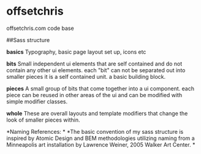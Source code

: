 # offsetchris
offsetchris.com code base

##Sass structure

**basics**
Typography, basic page layout set up, icons etc

**bits**
Small independent ui elements that are self contained and do not contain any other ui elements. each "bit" can not be separated out into smaller pieces it is a self contained unit. a basic building block.

**pieces**
A small group of bits that come together into a ui component. each piece can be reused in other areas of the ui and can be modified with simple modifier classes. 

**whole**
These are overall layouts and template modifiers that change the look of smaller pieces within. 

*Naming References: *
*The basic convention of my sass structure is inspired by Atomic Design and BEM methodologies utilizing naming from a Minneapolis art installation by Lawrence Weiner, 2005 Walker Art Center. *